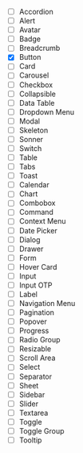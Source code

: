 - [ ] Accordion
- [ ] Alert
- [ ] Avatar
- [ ] Badge
- [ ] Breadcrumb
- [x] Button
- [ ] Card
- [ ] Carousel
- [ ] Checkbox
- [ ] Collapsible
- [ ] Data Table
- [ ] Dropdown Menu
- [ ] Modal
- [ ] Skeleton
- [ ] Sonner
- [ ] Switch
- [ ] Table
- [ ] Tabs
- [ ] Toast
- [ ] Calendar
- [ ] Chart
- [ ] Combobox
- [ ] Command
- [ ] Context Menu
- [ ] Date Picker
- [ ] Dialog
- [ ] Drawer
- [ ] Form
- [ ] Hover Card
- [ ] Input
- [ ] Input OTP
- [ ] Label
- [ ] Navigation Menu
- [ ] Pagination
- [ ] Popover
- [ ] Progress
- [ ] Radio Group
- [ ] Resizable
- [ ] Scroll Area
- [ ] Select
- [ ] Separator
- [ ] Sheet
- [ ] Sidebar
- [ ] Slider
- [ ] Textarea
- [ ] Toggle
- [ ] Toggle Group
- [ ] Tooltip
